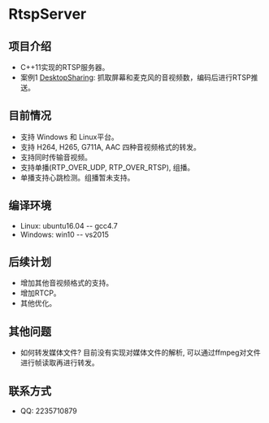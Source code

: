 # RtspServer


项目介绍<br>
-
* C++11实现的RTSP服务器。<br>
* 案例1 [DesktopSharing](https://github.com/PHZ76/DesktopSharing): 抓取屏幕和麦克风的音视频数，编码后进行RTSP推送。<br>

目前情况<br>
-
* 支持 Windows 和 Linux平台。<br>
* 支持 H264, H265, G711A, AAC 四种音视频格式的转发。<br>
* 支持同时传输音视频。<br>
* 支持单播(RTP_OVER_UDP, RTP_OVER_RTSP), 组播。<br>
* 单播支持心跳检测。组播暂未支持。<br>

编译环境<br>
-
* Linux: ubuntu16.04 -- gcc4.7<br>
* Windows: win10 -- vs2015<br>

后续计划<br>
-
* 增加其他音视频格式的支持。<br>
* 增加RTCP。<br>
* 其他优化。<br>

其他问题<br>
-
* 如何转发媒体文件? 目前没有实现对媒体文件的解析, 可以通过ffmpeg对文件进行帧读取再进行转发。<br>

联系方式<br>
-
* QQ: 2235710879

